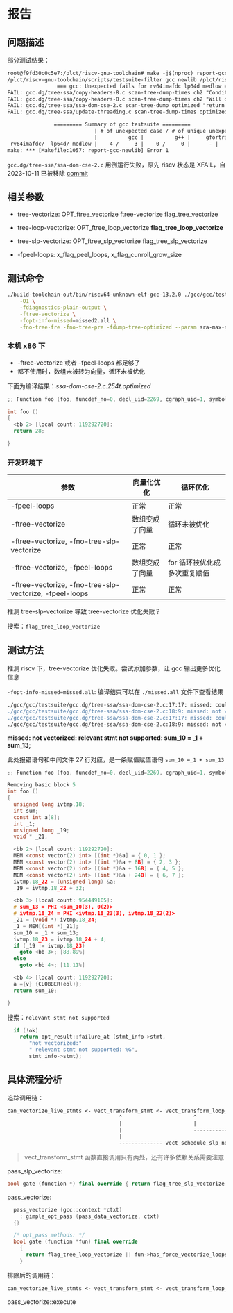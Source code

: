 # 报告

## 问题描述

部分测试结果：

```txt
root@f9fd30c0c5e7:/plct/riscv-gnu-toolchain# make -j$(nproc) report-gcc | tee ./debug/report-gcc.log
/plct/riscv-gnu-toolchain/scripts/testsuite-filter gcc newlib /plct/riscv-gnu-toolchain/test/allowlist `find build-gcc-newlib-stage2/gcc/testsuite/ -name *.sum |paste -sd "," -`
                === gcc: Unexpected fails for rv64imafdc lp64d medlow ===
FAIL: gcc.dg/tree-ssa/copy-headers-8.c scan-tree-dump-times ch2 "Conditional combines static and invariant" 1
FAIL: gcc.dg/tree-ssa/copy-headers-8.c scan-tree-dump-times ch2 "Will duplicate bb" 2
FAIL: gcc.dg/tree-ssa/ssa-dom-cse-2.c scan-tree-dump optimized "return 28;"
FAIL: gcc.dg/tree-ssa/update-threading.c scan-tree-dump-times optimized "Invalid sum" 0

               ========= Summary of gcc testsuite =========
                            | # of unexpected case / # of unique unexpected case
                            |          gcc |          g++ |     gfortran |
 rv64imafdc/  lp64d/ medlow |    4 /     3 |    0 /     0 |      - |
make: *** [Makefile:1057: report-gcc-newlib] Error 1
```

`gcc.dg/tree-ssa/ssa-dom-cse-2.c` 用例运行失败，原先 riscv 状态是 XFAIL，自 2023-10-11 已被移除 [commit](https://gcc.gnu.org/pipermail/gcc-cvs/2023-October/390895.html)

## 相关参数

- tree-vectorize: OPT_ftree_vectorize ftree-vectorize flag_tree_vectorize
- tree-loop-vectorize: OPT_ftree_loop_vectorize **flag_tree_loop_vectorize**
- tree-slp-vectorize: OPT_ftree_slp_vectorize flag_tree_slp_vectorize

- -fpeel-loops: x_flag_peel_loops, x_flag_cunroll_grow_size

## 测试命令

```bash
./build-toolchain-out/bin/riscv64-unknown-elf-gcc-13.2.0 ./gcc/gcc/testsuite/gcc.dg/tree-ssa/ssa-dom-cse-2.c \
    -O1 \
    -fdiagnostics-plain-output \
    -ftree-vectorize \
    -fopt-info-missed=missed2.all \
    -fno-tree-fre -fno-tree-pre -fdump-tree-optimized --param sra-max-scalarization-size-Ospeed=32 -S -o ssa-dom-cse-2.s
```

### 本机 x86 下

- -ftree-vectorize 或者 -fpeel-loops 都足够了
- 都不使用时，数组未被转为向量，循环未被优化

下面为编译结果：_ssa-dom-cse-2.c.254t.optimized_

```c
;; Function foo (foo, funcdef_no=0, decl_uid=2269, cgraph_uid=1, symbol_order=0)

int foo ()
{
  <bb 2> [local count: 119292720]:
  return 28;

}
```

### 开发环境下

|参数 | 向量化优化 | 循环优化 |
|-------------------------------|---------------------------|---------------------------|
| -fpeel-loops                  | 正常                      |             正常 |
| -ftree-vectorize | 数组变成了向量  |  循环未被优化 |
| -ftree-vectorize, -fno-tree-slp-vectorize | 正常  |  正常 |
| -ftree-vectorize, -fpeel-loops | 数组变成了向量 | for 循环被优化成多次重复赋值 |
| -ftree-vectorize, -fno-tree-slp-vectorize, -fpeel-loops | 正常 | 正常 |

推测 tree-slp-vectorize 导致 tree-vectorize 优化失败？

搜索：`flag_tree_loop_vectorize`

## 测试方法

推测 riscv 下，tree-vectorize 优化失败。尝试添加参数，让 gcc 输出更多优化信息

`-fopt-info-missed=missed.all`: 编译结束可以在 `./missed.all` 文件下查看结果

```bash
./gcc/gcc/testsuite/gcc.dg/tree-ssa/ssa-dom-cse-2.c:17:17: missed: couldn't vectorize loop
./gcc/gcc/testsuite/gcc.dg/tree-ssa/ssa-dom-cse-2.c:18:9: missed: not vectorized: relevant stmt not supported: sum_10 = _1 + sum_13;
./gcc/gcc/testsuite/gcc.dg/tree-ssa/ssa-dom-cse-2.c:17:17: missed: couldn't vectorize loop
./gcc/gcc/testsuite/gcc.dg/tree-ssa/ssa-dom-cse-2.c:18:9: missed: not vectorized: relevant stmt not supported: sum_10 = _1 + sum_13;
```

**missed: not vectorized: relevant stmt not supported: sum_10 = _1 + sum_13;**

此处报错语句和中间文件 27 行对应，是一条赋值赋值语句 `sum_10 =_1 + sum_13`

```c
;; Function foo (foo, funcdef_no=0, decl_uid=2269, cgraph_uid=1, symbol_order=0)

Removing basic block 5
int foo ()
{
  unsigned long ivtmp.18;
  int sum;
  const int a[8];
  int _1;
  unsigned long _19;
  void * _21;

  <bb 2> [local count: 119292720]:
  MEM <const vector(2) int> [(int *)&a] = { 0, 1 };
  MEM <const vector(2) int> [(int *)&a + 8B] = { 2, 3 };
  MEM <const vector(2) int> [(int *)&a + 16B] = { 4, 5 };
  MEM <const vector(2) int> [(int *)&a + 24B] = { 6, 7 };
  ivtmp.18_22 = (unsigned long) &a;
  _19 = ivtmp.18_22 + 32;

  <bb 3> [local count: 954449105]:
  # sum_13 = PHI <sum_10(3), 0(2)>
  # ivtmp.18_24 = PHI <ivtmp.18_23(3), ivtmp.18_22(2)>
  _21 = (void *) ivtmp.18_24;
  _1 = MEM[(int *)_21];
  sum_10 = _1 + sum_13;
  ivtmp.18_23 = ivtmp.18_24 + 4;
  if (_19 != ivtmp.18_23)
    goto <bb 3>; [88.89%]
  else
    goto <bb 4>; [11.11%]

  <bb 4> [local count: 119292720]:
  a ={v} {CLOBBER(eol)};
  return sum_10;

}
```

搜索：`relevant stmt not supported`

```cpp
  if (!ok)
    return opt_result::failure_at (stmt_info->stmt,
       "not vectorized:"
       " relevant stmt not supported: %G",
       stmt_info->stmt);
```

## 具体流程分析


追踪调用链：

```txt
can_vectorize_live_stmts <- vect_transform_stmt <- vect_transform_loop_stmt <- vect_transform_loop <- vect_transform_loops <- try_vectorize_loop_1 <- try_vectorize_loop <- pass_vectorize::execute (passes.def:310)
                                    ^                       ^                                                                                 |
                                    |                       |                                                                                 Y
                                    |                       -------------------------------------------------                 vect_slp_if_converted_bb
                                    |                                                                        |                                |
                                    -------------- vect_schedule_slp_node <- vect_schedule_scc <- vect_schedule_slp <- vect_slp_region <- vect_slp_bbs <- vect_slp_function <- pass_slp_vectorize::execute (passes.def:322)
```

> vect_transform_stmt 函数直接调用只有两处，还有许多依赖关系需要注意

pass_slp_vectorize:

```cpp
bool gate (function *) final override { return flag_tree_slp_vectorize != 0; }
```

pass_vectorize:

```cpp
  pass_vectorize (gcc::context *ctxt)
    : gimple_opt_pass (pass_data_vectorize, ctxt)
  {}

  /* opt_pass methods: */
  bool gate (function *fun) final override
    {
      return flag_tree_loop_vectorize || fun->has_force_vectorize_loops;
    }
```

排除后的调用链：

```txt
can_vectorize_live_stmts <- vect_transform_stmt <- vect_transform_loop_stmt <- vect_transform_loop <- vect_transform_loops <- try_vectorize_loop_1 <- try_vectorize_loop <- pass_vectorize::execute (passes.def:310)
```

pass_vectorize::execute
